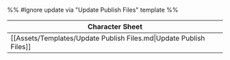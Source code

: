 %% #Ignore update via "Update Publish Files" template %% 

| Character Sheet                                                    |
| ------------------------------------------------------------------ |
| [[Assets/Templates/Update Publish Files.md\|Update Publish Files]] |
